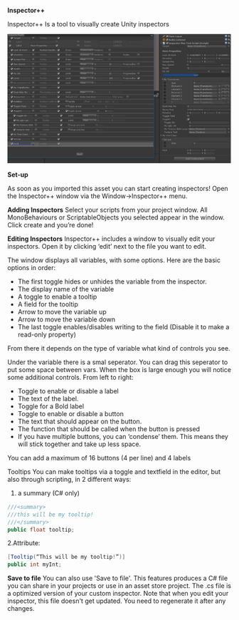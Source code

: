 **Inspector++**

Inspector++ Is a tool to visually create Unity inspectors

![InspectorPlusPlus](/MainGithub.png "Title")

**Set-up**
 
As soon as you imported this asset you can start creating inspectors! Open the Inspector++ window via the Window->Inspector++ menu.

**Adding Inspectors**
Select your scripts from your project window. All MonoBehaviours or ScriptableObjects you selected appear in the window. Click create and you’re done!
 
**Editing Inspectors**
Inspector++ includes a window to visually edit your inspectors. Open it by clicking ‘edit’ next to the file you want to edit.
 
The window displays all variables, with some options. Here are the basic options in order:

- The first toggle hides or unhides the variable from the inspector.
- The display name of the variable
- A toggle to enable a tooltip
- A field for the tooltip
- Arrow to move the variable up
- Arrow to move the variable down
- The last toggle enables/disables writing to the field (Disable it to make a read-only property)
 
From there it depends on the type of variable what kind of controls you see.
 
Under the variable there is a smal seperator. You can drag this seperator to put some space between vars. When the box is large enough you will notice some additional controls. From left to right:

- Toggle to enable or disable a label
- The text of the label.
- Toggle for a Bold label
- Toggle to enable or disable a button
- The text that should appear on the button.
- The function that should be called when the button is pressed
- If you have multiple buttons, you can ‘condense’ them. This means they will stick together and take up less space.
 
You can add a maximum of 16 buttons (4 per line) and 4 labels
 
Tooltips
You can make tooltips via a toggle and textfield in the editor, but also through scripting, in 2 different ways:

1. a summary (C# only)
```C#
///<summary>
///this will be my tooltip!
///</summary>
public float tooltip;
````

2.Attribute:
```C#
[Tooltip(“This will be my tooltip!”)]
public int myInt;
```

**Save to file**
You can also use 'Save to file'. This features produces a C# file you can share in your projects or use in an asset store project. The .cs file is a optimized version of your custom inspector. Note that when you edit your inspector, this file doesn't get updated. You need to regenerate it after any changes.
